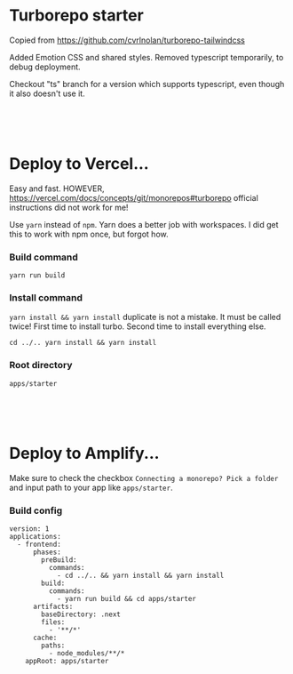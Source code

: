 # Turborepo starter

Copied from https://github.com/cvrlnolan/turborepo-tailwindcss

Added Emotion CSS and shared styles. Removed typescript temporarily, to debug deployment.

Checkout "ts" branch for a version which supports typescript, even though it also doesn't use it.

<p>&nbsp;</p>
<p>&nbsp;</p>

# Deploy to Vercel...

Easy and fast. HOWEVER, https://vercel.com/docs/concepts/git/monorepos#turborepo official instructions did not work for me!

Use `yarn` instead of `npm`. Yarn does a better job with workspaces. I did get this to work with npm once, but forgot how.

### Build command

```
yarn run build
```

### Install command

`yarn install && yarn install` duplicate is not a mistake. It must be called twice! First time to install turbo. Second time to install everything else.

```
cd ../.. yarn install && yarn install
```

### Root directory

```
apps/starter
```

<p>&nbsp;</p>
<p>&nbsp;</p>

# Deploy to Amplify...

Make sure to check the checkbox `Connecting a monorepo? Pick a folder` and input path to your app like `apps/starter`.

### Build config

```
version: 1
applications:
  - frontend:
      phases:
        preBuild:
          commands:
            - cd ../.. && yarn install && yarn install
        build:
          commands:
            - yarn run build && cd apps/starter
      artifacts:
        baseDirectory: .next
        files:
          - '**/*'
      cache:
        paths:
          - node_modules/**/*
    appRoot: apps/starter
```
